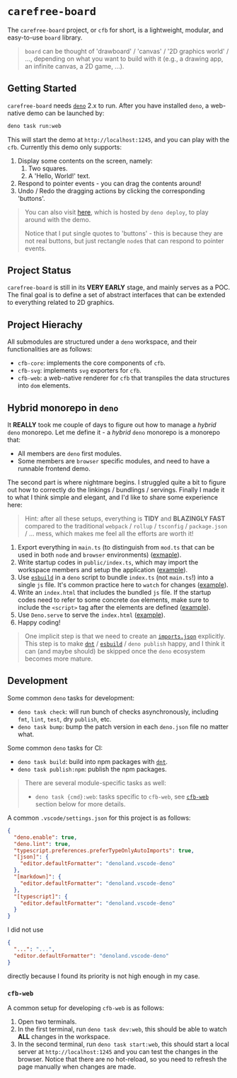 # `carefree-board`

The `carefree-board` project, or `cfb` for short, is a lightweight, modular, and
easy-to-use `board` library.

> `board` can be thought of 'drawboard' / 'canvas' / '2D graphics world' / ..., depending
> on what you want to build with it (e.g., a drawing app, an infinite canvas, a 2D game,
> ...).

## Getting Started

`carefree-board` needs [`deno`](https://deno.com/) 2.x to run. After you have installed
`deno`, a web-native demo can be launched by:

```bash
deno task run:web
```

This will start the demo at `http://localhost:1245`, and you can play with the `cfb`.
Currently this demo only supports:

1. Display some contents on the screen, namely:
   1. Two squares.
   2. A 'Hello, World!' text.
2. Respond to pointer events - you can drag the contents around!
3. Undo / Redo the dragging actions by clicking the corresponding 'buttons'.

> You can also visit [here](https://cfb-web.deno.dev/), which is hosted by `deno deploy`,
> to play around with the demo.
>
> Notice that I put single quotes to 'buttons' - this is because they are not real
> buttons, but just rectangle `node`s that can respond to pointer events.

## Project Status

`carefree-board` is still in its **VERY EARLY** stage, and mainly serves as a POC. The
final goal is to define a set of abstract interfaces that can be extended to everything
related to 2D graphics.

## Project Hierachy

All submodules are structured under a `deno` workspace, and their functionalities are as
follows:

- `cfb-core`: implements the core components of `cfb`.
- `cfb-svg`: implements `svg` exporters for `cfb`.
- `cfb-web`: a web-native renderer for `cfb` that transpiles the data structures into
  `dom` elements.

## Hybrid monorepo in `deno`

It **REALLY** took me couple of days to figure out how to manage a _hybrid_ `deno`
monorepo. Let me define it - a _hybrid_ `deno` monorepo is a monorepo that:

- All members are `deno` first modules.
- Some members are `browser` specific modules, and need to have a runnable frontend demo.

The second part is where nightmare begins. I struggled quite a bit to figure out how to
correctly do the linkings / bundlings / servings. Finally I made it to what I think
simple and elegant, and I'd like to share some experience here:

> Hint: after all these setups, everything is **TIDY** and **BLAZINGLY FAST** compared to
> the traditional `webpack` / `rollup` / `tsconfig` / `package.json` / ... mess, which
> makes me feel all the efforts are worth it!

1. Export everything in `main.ts` (to distinguish from `mod.ts` that can be used in both
   `node` and `browser` environments) ([exmaple](./cfb-web/main.ts)).
2. Write startup codes in `public/index.ts`, which may import the workspace members and
   setup the application ([example](./cfb-web/public/index.ts)).
3. Use [`esbuild`](https://github.com/evanw/esbuild) in a `deno` script to bundle
   `index.ts` (not `main.ts`!) into a single `js` file. It's common practice here to
   `watch` for changes ([example](./scripts/web/dev_web.ts)).
4. Write an `index.html` that includes the bundled `js` file. If the startup codes need
   to refer to some concrete `dom` elements, make sure to include the `<script>` tag
   after the elements are defined ([example](./cfb-web/public/index.html)).
5. Use `Deno.serve` to serve the `index.html` ([example](./scripts/web/serve_web.ts)).
6. Happy coding!

> One implicit step is that we need to create an [`imports.json`](./imports.json)
> explicitly. This step is to make [`dnt`](https://github.com/denoland/dnt) /
> [`esbuild`](https://github.com/evanw/esbuild) / `deno publish` happy, and I think it
> can (and maybe should) be skipped once the `deno` ecosystem becomes more mature.

## Development

Some common `deno` tasks for development:

- `deno task check`: will run bunch of checks asynchronously, including `fmt`, `lint`,
  `test`, dry `publish`, etc.
- `deno task bump`: bump the patch version in each `deno.json` file no matter what.

Some common `deno` tasks for CI:

- `deno task build`: build into npm packages with
  [`dnt`](https://github.com/denoland/dnt).
- `deno task publish:npm`: publish the npm packages.

> There are several module-specific tasks as well:
>
> - `deno task {cmd}:web`: tasks specific to `cfb-web`, see [`cfb-web`](#cfb-web) section
>   below for more details.

A common `.vscode/settings.json` for this project is as follows:

```json
{
  "deno.enable": true,
  "deno.lint": true,
  "typescript.preferences.preferTypeOnlyAutoImports": true,
  "[json]": {
    "editor.defaultFormatter": "denoland.vscode-deno"
  },
  "[markdown]": {
    "editor.defaultFormatter": "denoland.vscode-deno"
  },
  "[typescript]": {
    "editor.defaultFormatter": "denoland.vscode-deno"
  }
}
```

I did not use

```json
{
  "...": "...",
  "editor.defaultFormatter": "denoland.vscode-deno"
}
```

directly because I found its priority is not high enough in my case.

### `cfb-web`

A common setup for developing `cfb-web` is as follows:

1. Open two terminals.
2. In the first terminal, run `deno task dev:web`, this should be able to watch **ALL**
   changes in the workspace.
3. In the second terminal, run `deno task start:web`, this should start a local server at
   `http://localhost:1245` and you can test the changes in the browser. Notice that there
   are no hot-reload, so you need to refresh the page manually when changes are made.
